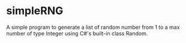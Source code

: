 # simpleRNG

A simple program to generate a list of random number from 1 to a max number of type Integer using C#'s built-in class Random. 
